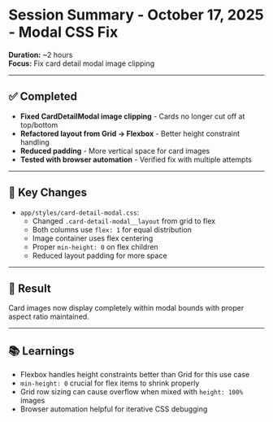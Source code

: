 # Session Summary - October 17, 2025 - Modal CSS Fix

**Duration:** ~2 hours  
**Focus:** Fix card detail modal image clipping

---

## ✅ Completed

- **Fixed CardDetailModal image clipping** - Cards no longer cut off at top/bottom
- **Refactored layout from Grid → Flexbox** - Better height constraint handling
- **Reduced padding** - More vertical space for card images
- **Tested with browser automation** - Verified fix with multiple attempts

---

## 📝 Key Changes

- `app/styles/card-detail-modal.css`:
  - Changed `.card-detail-modal__layout` from grid to flex
  - Both columns use `flex: 1` for equal distribution  
  - Image container uses flex centering
  - Proper `min-height: 0` on flex children
  - Reduced layout padding for more space

---

## 🎯 Result

Card images now display completely within modal bounds with proper aspect ratio maintained.

---

## 📚 Learnings

- Flexbox handles height constraints better than Grid for this use case
- `min-height: 0` crucial for flex items to shrink properly
- Grid row sizing can cause overflow when mixed with `height: 100%` images
- Browser automation helpful for iterative CSS debugging


